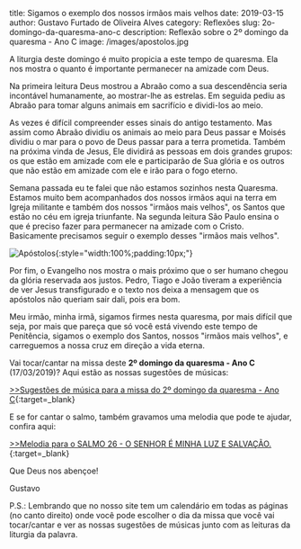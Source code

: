 title: Sigamos o exemplo dos nossos irmãos mais velhos
date: 2019-03-15
author: Gustavo Furtado de Oliveira Alves
category: Reflexões
slug: 2o-domingo-da-quaresma-ano-c
description: Reflexão sobre o 2º domingo da quaresma - Ano C
image: /images/apostolos.jpg

A liturgia deste domingo é muito propicia a este tempo de quaresma. Ela nos mostra o quanto é importante permanecer na amizade com Deus.

Na primeira leitura Deus mostrou a Abraão como a sua descendência seria incontável humanamente, ao mostrar-lhe as estrelas.
Em seguida pediu as Abraão para tomar alguns animais em sacrifício e dividi-los ao meio.

As vezes é difícil compreender esses sinais do antigo testamento. Mas assim como Abraão dividiu os animais ao meio para Deus passar e Moisés dividiu o mar para o povo de Deus passar para a terra prometida. Também na próxima vinda de Jesus, Ele dividirá as pessoas em dois grandes grupos: os que estão em amizade com ele e participarão de Sua glória e os outros que não estão em amizade com ele e irão para o fogo eterno.

Semana passada eu te falei que não estamos sozinhos nesta Quaresma. Estamos muito bem acompanhados dos nossos irmãos aqui na terra em Igreja militante e também dos nossos "irmãos mais velhos", os Santos que estão no céu em igreja triunfante.
Na segunda leitura São Paulo ensina o que é preciso fazer para permanecer na amizade com o Cristo. Basicamente precisamos seguir o exemplo desses "irmãos mais velhos".

![Apóstolos](/images/apostolos.jpg){:style="width:100%;padding:10px;"}

Por fim, o Evangelho nos mostra o mais próximo que o ser humano chegou da glória reservada aos justos.
Pedro, Tiago e João tiveram a experiência de ver Jesus transfigurado e o texto nos deixa a mensagem que os apóstolos não queriam sair dali, pois era bom.

Meu irmão, minha irmã, sigamos firmes nesta quaresma, por mais difícil que seja, por mais que pareça que só você está vivendo este tempo de Penitência, sigamos o exemplo dos Santos, nossos "irmãos mais velhos", e carreguemos a nossa cruz em direção a vida eterna.


Vai tocar/cantar na missa deste **2º domingo da quaresma - Ano C** (17/03/2019)? Aqui estão as nossas sugestões de músicas:

[>>Sugestões de música para a missa do 2º domingo da quaresma - Ano C](https://musicasparamissa.com.br/sugestoes-para/2o-domingo-da-quaresma-ano-c){:target=\_blank}

E se for cantar o salmo, também gravamos uma melodia que pode te ajudar, confira aqui:

[>>Melodia para o SALMO 26 - O SENHOR É MINHA LUZ E SALVAÇÃO.](https://musicasparamissa.com.br/musica/salmo-26-o-senhor-e-minha-luz-e-salvacao/){:target=\_blank}

Que Deus nos abençoe!

Gustavo

P.S.: Lembrando que no nosso site tem um calendário em todas as páginas (no canto direito) onde você pode escolher o dia da missa que você vai tocar/cantar e ver as nossas sugestões de músicas junto com as leituras da liturgia da palavra.
